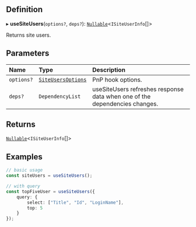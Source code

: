
## Definition

▸ **useSiteUsers**(`options?`, `deps?`): [`Nullable`](../Types/NullableT.md)<`ISiteUserInfo`[]\>

Returns site users.

## Parameters

| Name | Type | Description |
| :------ | :------ | :------ |
| `options?` | [`SiteUsersOptions`](../Interfaces/SiteUsersOptions.md) | PnP hook options. |
| `deps?` | `DependencyList` | useSiteUsers refreshes response data when one of the dependencies changes. |

## Returns

[`Nullable`](../Types/NullableT.md)<`ISiteUserInfo`[]\>

## Examples

```typescript
// basic usage
const siteUsers = useSiteUsers();

// with query
const topFiveUser = useSiteUsers({
	query: {
		select: ["Title", "Id", "LoginName"],
		top: 5
	}
});
```